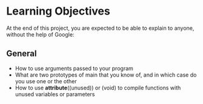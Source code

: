 # Learning Objectives

At the end of this project, you are expected to be able to explain to anyone, without the help of Google:

## General

- How to use arguments passed to your program
- What are two prototypes of main that you know of, and in which case do you use one or the other
- How to use __attribute__((unused)) or (void) to compile functions with unused variables or parameters
